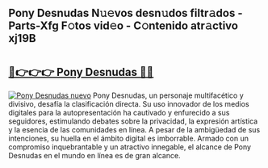 ## Pony Desnudas N𝚞𝚎vos desn𝚞dos filtr𝚊dos - Parts-Xfg F𝚘tos vid𝚎o - C𝚘ntenido atr𝚊ctivo xj19B

# <h2><a href="http://mb8701o.tromn.icu/?c=Pony+Desnudas">🔗👉👉👉 Pony Desnudas 🔗🔗</a></h2>

[![Pony Desnudas nuevo](https://i.imgur.com/pEAQMta.gif)](http://mb8701o.tromn.icu/?c=Pony+Desnudas)
Pony Desnudas, un personaje multifacético y divisivo, desafía la clasificación directa. Su uso innovador de los medios digitales para la autopresentación ha cautivado y enfurecido a sus seguidores, estimulando debates sobre la privacidad, la expresión artística y la esencia de las comunidades en línea. A pesar de la ambigüedad de sus intenciones, su huella en el ámbito digital es imborrable. Armado con un compromiso inquebrantable y un atractivo innegable, el alcance de Pony Desnudas en el mundo en línea es de gran alcance.
